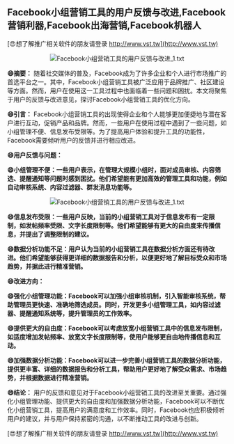## **Facebook小组营销工具的用户反馈与改进,Facebook营销利器,Facebook出海营销,Facebook机器人**

[😍想了解推广相关软件的朋友请登录 http://www.vst.tw](http://www.vst.tw)

 <center><img src="https://vst.tw/MP4/tuiguang/png/0.png" alt="Facebook小组营销工具的用户反馈与改进_1.txt"></center>

**😄摘要：**
随着社交媒体的普及，Facebook成为了许多企业和个人进行市场推广的首选平台之一。其中，Facebook小组营销工具被广泛应用于品牌推广、社区建设等方面。然而，用户在使用这一工具过程中也面临着一些问题和困扰。本文将聚焦于用户的反馈与改进意见，探讨Facebook小组营销工具的优化方向。

**😄引言：**
Facebook小组营销工具的出现使得企业和个人能够更加便捷地与潜在客户进行互动，促销产品和品牌。然而，一些用户在使用过程中遇到了一些问题，如小组管理不便、信息发布受限等。为了提高用户体验和提升工具的功能性，Facebook需要倾听用户的反馈并进行相应改进。

**😄用户反馈与问题：**

**😄小组管理不便：一些用户表示，在管理大规模小组时，面对成员审核、内容筛选、提醒通知等问题时感到困扰。他们希望能有更加高效的管理工具和功能，例如自动审核系统、内容过滤器、群发消息功能等。**

 <center><img src="https://vst.tw/MP4/tuiguang/png/4.png" alt="Facebook小组营销工具的用户反馈与改进_1.txt"></center>

**😄信息发布受限：一些用户反映，当前的小组营销工具对于信息发布有一定限制，如发帖频率受限、文字长度限制等。他们希望能够有更大的自由度来传播信息，并提出了调整限制的建议。**

**😄数据分析功能不足：用户认为当前的小组营销工具在数据分析方面还有待改进。他们希望能够获得更详细的数据报告和分析，以便更好地了解目标受众和市场趋势，并据此进行精准营销。**

**😄改进方向：**

**😄强化小组管理功能：Facebook可以加强小组审核机制，引入智能审核系统，帮助管理员更快速、准确地筛选成员。同时，开发更多小组管理工具，如内容过滤器、提醒通知系统等，提升管理员的工作效率。**

**😄提供更大的自由度：Facebook可以考虑放宽小组营销工具中的信息发布限制，如适度增加发帖频率、放宽文字长度限制等，使用户能够更自由地传播信息和互动。**

**😄加强数据分析功能：Facebook可以进一步完善小组营销工具的数据分析功能，提供更丰富、详细的数据报告和分析工具，帮助用户更好地了解受众需求、市场趋势，并根据数据进行精准营销。**

**😄结论：**
用户的反馈和意见对于Facebook小组营销工具的改进至关重要。通过强化小组管理功能、提供更大的自由度和加强数据分析功能，Facebook可以不断优化小组营销工具，提高用户的满意度和工作效率。同时，Facebook也应积极倾听用户的建议，并与用户保持紧密的沟通，以不断推动工具的改进与创新。

[😍想了解推广相关软件的朋友请登录 http://www.vst.tw](http://www.vst.tw)



